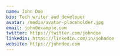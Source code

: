```yaml
---
name: John Doe
bio: Tech writer and developer
avatar: /media/avatar-placeholder.jpg
email: john@example.com
twitter: https://twitter.com/johndoe
linkedin: https://linkedin.com/in/johndoe
website: https://johndoe.com
---
```

